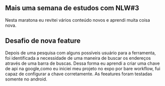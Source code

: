 ## Mais uma semana de estudos com NLW#3
Nesta maratona eu revitei vários conteúdo novos e aprendi muita coisa nova.

## Desafio de nova feature

Depois de uma pesquisa com alguns possíveis usuário para a ferramenta, foi identificada a  necessidade de uma maneira de buscar os endereços através de uma barra de buscas.
Dessa forma eu aprendi a criar uma chave de api na google,como eu iniciei meu projeto no expo por bare workflow, fui capaz de configurar a chave corretamente.
As feeatures foram testadas somente no android.
